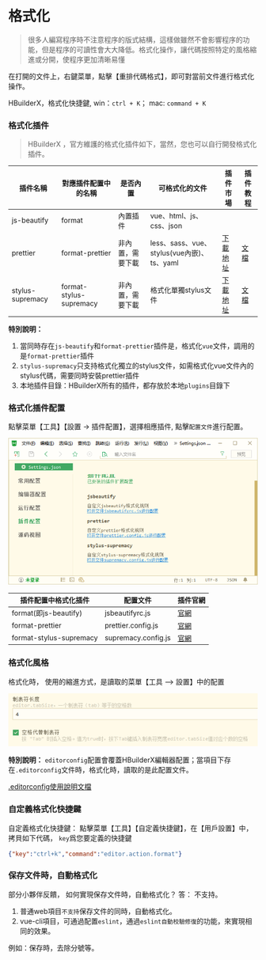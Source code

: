 # 格式化

> 很多人編寫程序時不注意程序的版式結構，這樣做雖然不會影響程序的功能，但是程序的可讀性會大大降低。格式化操作，讓代碼按照特定的風格縮進或分開，使程序更加清晰易懂

在打開的文件上，右鍵菜單，點擊【重排代碼格式】，即可對當前文件進行格式化操作。

HBuilderX，格式化快捷鍵, win：`ctrl + K`； mac: `command + K`


### 格式化插件

> HBuilderX ，官方維護的格式化插件如下，當然，您也可以自行開發格式化插件。

| 插件名稱         | 對應插件配置中的名稱    | 是否內置         | 可格式化的文件                             |  插件市場 | 插件教程 |
| ---------------- | ----------------------- | ---------------- | ------------------------------------------ |-------------|-------------|
| js-beautify      | format                  | 內置插件        | vue、html、js、css、json                   |   | |
| prettier         | format-prettier         | 非內置，需要下載 | less、sass、vue、stylus(vue內嵌)、ts、yaml | [下載地址](https://ext.dcloud.net.cn/plugin?id=2025)| [文檔](/Tutorial/extension/prettier) |
| stylus-supremacy | format-stylus-supremacy | 非內置，需要下載 | 格式化單獨stylus文件                       | [下載地址](https://ext.dcloud.net.cn/plugin?id=2039) |  [文檔](https://ext.dcloud.net.cn/plugin?id=2039) |

**特別說明：**

1. 當同時存在`js-beautify`和`format-prettier`插件是，格式化`vue`文件，調用的是`format-prettier`插件
2. `stylus-supremacy`只支持格式化獨立的stylus文件，如需格式化vue文件內的stylus代碼，需要同時安裝prettier插件
3. 本地插件目錄：HBuilderX所有的插件，都存放於本地`plugins`目錄下

### 格式化插件配置

點擊菜單【工具】【設置 -> 插件配置】，選擇相應插件, 點擊`配置文件`進行配置。

<img src="/static/snapshots/tutorial/format/format.png" />

| 插件配置中格式化插件		| 配置文件											| 插件官網															|
| -----------------------	| ------------------------------------------------	| ---------------													|
| format(即js-beautify)		| jsbeautifyrc.js									| [官網](https://github.com/beautify-web/js-beautify)				|
| format-prettier			| prettier.config.js								| [官網](https://prettier.io/docs/en/options.html)					|
| format-stylus-supremacy	| supremacy.config.js								| [官網](https://thisismanta.github.io/stylus-supremacy/#options)	|


### 格式化風格

格式化時， 使用的縮進方式，是讀取的菜單【工具 --> 設置】中的配置

<img src="/static/snapshots/tutorial/format/indent.png" />

**特別說明：**
`editorconfig`配置會覆蓋HBuilderX編輯器配置；當項目下存在`.editorconfig`文件時，格式化時，讀取的是此配置文件。

[.editorconfig使用說明文檔](/Tutorial/UserGuide/editorconfig)


### 自定義格式化快捷鍵

自定義格式化快捷鍵： 點擊菜單【工具】【自定義快捷鍵】，在【用戶設置】中，拷貝如下代碼， `key`爲您要定義的快捷鍵

```json
{"key":"ctrl+k","command":"editor.action.format"}
```

### 保存文件時，自動格式化

部分小夥伴反饋， 如何實現保存文件時，自動格式化？  答： 不支持。

1. 普通web項目`不支持`保存文件的同時，自動格式化。
2. vue-cli項目，可通過配置`eslint`，通過`eslint自動校驗修復`的功能，來實現相同的效果。

例如：保存時，去除分號等。
